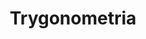 ---
layout: podstawa_tags
tag: trygonometria
title: Trygonometria
permalink: /matura-podstawowa/trygonometria/ # This is only required for pretty links.
# Thus, this page's link is /tags/jekyll/ rather than /tags/jekyll.html
---